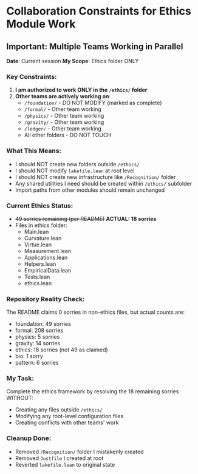 # Collaboration Constraints for Ethics Module Work

## Important: Multiple Teams Working in Parallel

**Date**: Current session
**My Scope**: Ethics folder ONLY

### Key Constraints:
1. **I am authorized to work ONLY in the `/ethics/` folder**
2. **Other teams are actively working on**:
   - `/foundation/` - DO NOT MODIFY (marked as complete)
   - `/formal/` - Other team working
   - `/physics/` - Other team working  
   - `/gravity/` - Other team working
   - `/ledger/` - Other team working
   - All other folders - DO NOT TOUCH

### What This Means:
- I should NOT create new folders outside `/ethics/`
- I should NOT modify `lakefile.lean` at root level
- I should NOT create new infrastructure like `/Recognition/` folder
- Any shared utilities I need should be created within `/ethics/` subfolder
- Import paths from other modules should remain unchanged

### Current Ethics Status:
- ~~49 sorries remaining (per README)~~ **ACTUAL: 18 sorries**
- Files in ethics folder:
  - Main.lean
  - Curvature.lean
  - Virtue.lean
  - Measurement.lean
  - Applications.lean
  - Helpers.lean
  - EmpiricalData.lean
  - Tests.lean
  - ethics.lean

### Repository Reality Check:
The README claims 0 sorries in non-ethics files, but actual counts are:
- foundation: 49 sorries
- formal: 208 sorries  
- physics: 5 sorries
- gravity: 14 sorries
- ethics: 18 sorries (not 49 as claimed)
- bio: 1 sorry
- pattern: 6 sorries

### My Task:
Complete the ethics framework by resolving the 18 remaining sorries WITHOUT:
- Creating any files outside `/ethics/`
- Modifying any root-level configuration files
- Creating conflicts with other teams' work

### Cleanup Done:
- Removed `/Recognition/` folder I mistakenly created
- Removed `Justfile` I created at root
- Reverted `lakefile.lean` to original state 